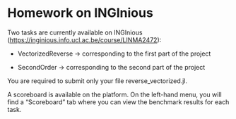 # Homework on INGInious

Two tasks are currently available on INGInious (https://inginious.info.ucl.ac.be/course/LINMA2472):

- VectorizedReverse → corresponding to the first part of the project

- SecondOrder → corresponding to the second part of the project

You are required to submit only your file reverse_vectorized.jl.

A scoreboard is available on the platform. On the left-hand menu, you will find a “Scoreboard” tab where you can view the benchmark results for each task.
